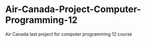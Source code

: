 # Air-Canada-Project-Computer-Programming-12
Air Canada last project for computer programming 12 course
